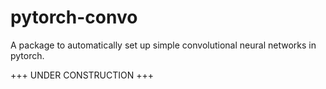 # pytorch-convo
 A package to automatically set up simple convolutional neural networks in pytorch.
 
 +++ UNDER CONSTRUCTION +++
